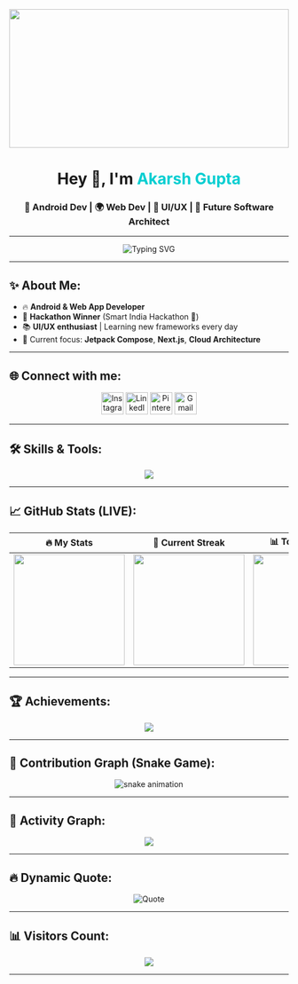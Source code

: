 <!-- Top Header (Dynamic GIF Banner) -->
<img src="https://i.pinimg.com/originals/99/63/64/996364ce3b62c8a47b2377023b731e2d.gif" width="100%" height="250px" style="object-fit:cover;" />

<h1 align="center">Hey 👋, I'm <span style="color:#00CED1;">Akarsh Gupta</span></h1>
<h3 align="center">🚀 Android Dev | 🌍 Web Dev | 🎨 UI/UX | 🚀 Future Software Architect</h3>

---

<p align="center">
  <img src="https://readme-typing-svg.demolab.com?font=Fira+Code&size=24&pause=1000&center=true&vCenter=true&width=435&lines=Building+dreams+with+code;Android+%26+Web+Dev+warrior;Crafting+beautiful+UX;Never+stop+learning" alt="Typing SVG" />
</p>

---

## ✨ About Me:
- 🔥 **Android & Web App Developer**
- 🎯 **Hackathon Winner** (Smart India Hackathon 🚀)
- 📚 **UI/UX enthusiast** | Learning new frameworks every day
- 🌱 Current focus: **Jetpack Compose**, **Next.js**, **Cloud Architecture**

---

## 🌐 Connect with me:
<p align="center">
  <a href="https://instagram.com/akarshgupta.004"><img src="https://skillicons.dev/icons?i=instagram" height="40" alt="Instagram"/></a>
  <a href="https://linkedin.com/in/Akarsh Gupta"><img src="https://skillicons.dev/icons?i=linkedin" height="40" alt="LinkedIn"/></a>
  <a href="https://pinterest.com/akarshgupta077"><img src="https://skillicons.dev/icons?i=pinterest" height="40" alt="Pinterest"/></a>
  <a href="mailto:akarshgupata077@gmail.com"><img src="https://skillicons.dev/icons?i=gmail" height="40" alt="Gmail"/></a>
</p>

---

## 🛠️ Skills & Tools:
<p align="center">
<img src="https://skillicons.dev/icons?i=java,kotlin,androidstudio,html,css,js,react,python,c,cpp,nodejs,mysql,mongodb,sqlite,aws,gcp,azure,figma,photoshop,canva" />
</p>

---

## 📈 GitHub Stats (LIVE):

<div align="center">

| 🔥 My Stats | 🚀 Current Streak | 📊 Top Languages |
| :---: | :---: | :---: |
| <img src="https://github-readme-stats.vercel.app/api?username=AkarshGupta4&show_icons=true&theme=tokyonight&count_private=true&hide_border=true" height="200px" /> | <img src="https://github-readme-streak-stats.herokuapp.com/?user=AkarshGupta4&theme=tokyonight&hide_border=true" height="200px"/> | <img src="https://github-readme-stats.vercel.app/api/top-langs/?username=AkarshGupta4&theme=tokyonight&layout=compact&hide_border=true" height="200px"/> |

</div>

---

## 🏆 Achievements:
<p align="center">
<img src="https://github-profile-trophy.vercel.app/?username=AkarshGupta4&theme=radical&no-frame=true&margin-w=15" />
</p>

---

## 🐍 Contribution Graph (Snake Game):
<p align="center">
  <img src="https://raw.githubusercontent.com/AkarshGupta4/AkarshGupta4/output/github-contribution-grid-snake.svg" alt="snake animation" />
</p>

---

## 🚀 Activity Graph:
<p align="center">
  <img src="https://github-readme-activity-graph.vercel.app/graph?username=AkarshGupta4&theme=react-dark&hide_border=true&area=true" />
</p>

---

## 🔥 Dynamic Quote:
<p align="center">
  <img src="https://quotes-github-readme.vercel.app/api?type=horizontal&theme=tokyonight" alt="Quote"/>
</p>

---

## 📊 Visitors Count:
<p align="center">
  <img src="https://visitcount.itsvg.in/api?id=AkarshGupta4&label=Profile%20Views&color=12&icon=2" />
</p>

---

<!-- Made with ❤️ by Akarsh Gupta -->
